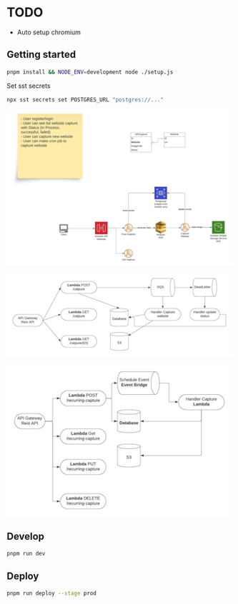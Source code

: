 # TODO

- Auto setup chromium

## Getting started

```bash
pnpm install && NODE_ENV=development node ./setup.js
```

Set sst secrets

```bash
npx sst secrets set POSTGRES_URL "postgres://..."
```

<!-- markdown insert image -->

![image](./solution-overview.jpeg)

<!-- markdown flow chart capture -->

![image](./capture-one-time.jpeg)

<!-- markdown flow chart recurring -->

![image](./capture-recurring.jpeg)

## Develop

```bash
pnpm run dev
```

## Deploy

```bash
pnpm run deploy --stage prod
```
